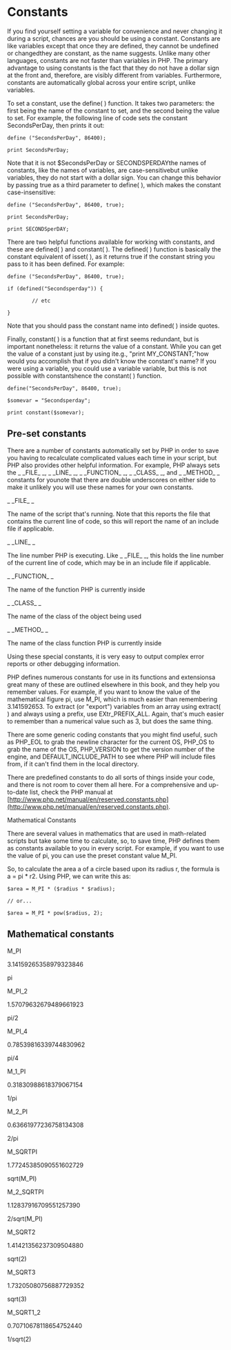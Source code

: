 # Constants

If you find yourself setting a variable for convenience and never changing it during a script, chances are you should be using a constant. Constants are like variables except that once they are defined, they cannot be undefined or changedthey are constant, as the name suggests. Unlike many other languages, constants are not faster than variables in PHP. The primary advantage to using constants is the fact that they do not have a dollar sign at the front and, therefore, are visibly different from variables. Furthermore, constants are automatically global across your entire script, unlike variables.

To set a constant, use the define\( \) function. It takes two parameters: the first being the name of the constant to set, and the second being the value to set. For example, the following line of code sets the constant SecondsPerDay, then prints it out:

```
define ("SecondsPerDay", 86400);

print SecondsPerDay;
```

Note that it is not $SecondsPerDay or SECONDSPERDAYthe names of constants, like the names of variables, are case-sensitivebut unlike variables, they do not start with a dollar sign. You can change this behavior by passing true as a third parameter to define\( \), which makes the constant case-insensitive:

```
define ("SecondsPerDay", 86400, true);

print SecondsPerDay;

print SECONDSperDAY;
```

There are two helpful functions available for working with constants, and these are defined\( \) and constant\( \). The defined\( \) function is basically the constant equivalent of isset\( \), as it returns true if the constant string you pass to it has been defined. For example:

```
define ("SecondsPerDay", 86400, true);

if (defined("Secondsperday")) {

        // etc

}
```

Note that you should pass the constant name into defined\( \) inside quotes.

Finally, constant\( \) is a function that at first seems redundant, but is important nonetheless: it returns the value of a constant. While you can get the value of a constant just by using ite.g., "print MY\_CONSTANT;"how would you accomplish that if you didn't know the constant's name? If you were using a variable, you could use a variable variable, but this is not possible with constantshence the constant\( \) function.

```
define("SecondsPerDay", 86400, true);

$somevar = "Secondsperday";

print constant($somevar);
```

## Pre-set constants

There are a number of constants automatically set by PHP in order to save you having to recalculate complicated values each time in your script, but PHP also provides other helpful information. For example, PHP always sets the \_ \_FILE\_ \_, \_ \_LINE\_ \_, \_ \_FUNCTION\_ \_, \_ \_CLASS\_ \_, and \_ \_METHOD\_ \_ constants for younote that there are double underscores on either side to make it unlikely you will use these names for your own constants.

\_ \_FILE\_ \_

The name of the script that's running. Note that this reports the file that contains the current line of code, so this will report the name of an include file if applicable.

\_ \_LINE\_ \_

The line number PHP is executing. Like \_ \_FILE\_ \_, this holds the line number of the current line of code, which may be in an include file if applicable.

\_ \_FUNCTION\_ \_

The name of the function PHP is currently inside

\_ \_CLASS\_ \_

The name of the class of the object being used

\_ \_METHOD\_ \_

The name of the class function PHP is currently inside

Using these special constants, it is very easy to output complex error reports or other debugging information.

PHP defines numerous constants for use in its functions and extensionsa great many of these are outlined elsewhere in this book, and they help you remember values. For example, if you want to know the value of the mathematical figure pi, use M\_PI, which is much easier than remembering 3.141592653. To extract \(or "export"\) variables from an array using extract\( \) and always using a prefix, use EXtr\_PREFIX\_ALL. Again, that's much easier to remember than a numerical value such as 3, but does the same thing.

There are some generic coding constants that you might find useful, such as PHP\_EOL to grab the newline character for the current OS, PHP\_OS to grab the name of the OS, PHP\_VERSION to get the version number of the engine, and DEFAULT\_INCLUDE\_PATH to see where PHP will include files from, if it can't find them in the local directory.

There are predefined constants to do all sorts of things inside your code, and there is not room to cover them all here. For a comprehensive and up-to-date list, check the PHP manual at [http://www.php.net/manual/en/reserved.constants.php](http://www.php.net/manual/en/reserved.constants.php).

Mathematical Constants

There are several values in mathematics that are used in math-related scripts but take some time to calculate, so, to save time, PHP defines them as constants available to you in every script. For example, if you want to use the value of pi, you can use the preset constant value M\_PI.

So, to calculate the area a of a circle based upon its radius r, the formula is a = pi \* r2. Using PHP, we can write this as:

```
$area = M_PI * ($radius * $radius);

// or...

$area = M_PI * pow($radius, 2);
```

## Mathematical constants

M\_PI

3.14159265358979323846

pi

M\_PI\_2

1.57079632679489661923

pi/2

M\_PI\_4

0.78539816339744830962

pi/4

M\_1\_PI

0.31830988618379067154

1/pi

M\_2\_PI

0.63661977236758134308

2/pi

M\_SQRTPI

1.77245385090551602729

sqrt\(M\_PI\)

M\_2\_SQRTPI

1.12837916709551257390

2/sqrt\(M\_PI\)

M\_SQRT2

1.41421356237309504880

sqrt\(2\)

M\_SQRT3

1.73205080756887729352

sqrt\(3\)

M\_SQRT1\_2

0.70710678118654752440

1/sqrt\(2\)

